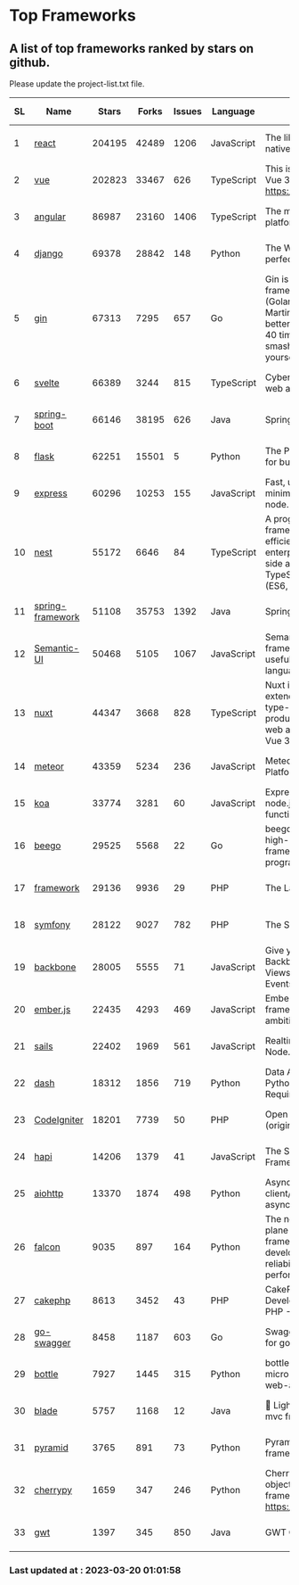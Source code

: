 # Top Frameworks
## A list of top frameworks ranked by stars on github.  
Please update the project-list.txt file.

| SL| Name  | Stars| Forks| Issues | Language | Description | Last Commit |
| --| ------| -----| ---- | ------ | -------- | ----------- | ----------- |
| 1 | [react](https://github.com/facebook/react) | 204195 | 42489 | 1206 | JavaScript | The library for web and native user interfaces | 2023-03-18 20:22:20 |
| 2 | [vue](https://github.com/vuejs/vue) | 202823 | 33467 | 626 | TypeScript | This is the repo for Vue 2. For Vue 3, go to https://github.com/vuejs/core | 2023-02-04 18:16:38 |
| 3 | [angular](https://github.com/angular/angular) | 86987 | 23160 | 1406 | TypeScript | The modern web developer’s platform | 2023-03-17 17:29:14 |
| 4 | [django](https://github.com/django/django) | 69378 | 28842 | 148 | Python | The Web framework for perfectionists with deadlines. | 2023-03-18 13:05:41 |
| 5 | [gin](https://github.com/gin-gonic/gin) | 67313 | 7295 | 657 | Go | Gin is a HTTP web framework written in Go (Golang). It features a Martini-like API with much better performance -- up to 40 times faster. If you need smashing performance, get yourself some Gin. | 2023-03-02 00:12:20 |
| 6 | [svelte](https://github.com/sveltejs/svelte) | 66389 | 3244 | 815 | TypeScript | Cybernetically enhanced web apps | 2023-03-19 06:20:20 |
| 7 | [spring-boot](https://github.com/spring-projects/spring-boot) | 66146 | 38195 | 626 | Java | Spring Boot | 2023-03-16 10:08:26 |
| 8 | [flask](https://github.com/pallets/flask) | 62251 | 15501 | 5 | Python | The Python micro framework for building web applications. | 2023-03-11 16:34:56 |
| 9 | [express](https://github.com/expressjs/express) | 60296 | 10253 | 155 | JavaScript | Fast, unopinionated, minimalist web framework for node. | 2023-02-26 18:34:32 |
| 10 | [nest](https://github.com/nestjs/nest) | 55172 | 6646 | 84 | TypeScript | A progressive Node.js framework for building efficient, scalable, and enterprise-grade server-side applications on top of TypeScript & JavaScript (ES6, ES7, ES8) 🚀 | 2023-03-16 09:20:08 |
| 11 | [spring-framework](https://github.com/spring-projects/spring-framework) | 51108 | 35753 | 1392 | Java | Spring Framework | 2023-03-19 22:57:55 |
| 12 | [Semantic-UI](https://github.com/Semantic-Org/Semantic-UI) | 50468 | 5105 | 1067 | JavaScript | Semantic is a UI component framework based around useful principles from natural language. | 2023-01-11 17:05:32 |
| 13 | [nuxt](https://github.com/nuxt/nuxt) | 44347 | 3668 | 828 | TypeScript | Nuxt is an intuitive and extendable way to create type-safe, performant and production-grade full-stack web apps and websites with Vue 3. | 2023-03-19 23:53:23 |
| 14 | [meteor](https://github.com/meteor/meteor) | 43359 | 5234 | 236 | JavaScript | Meteor, the JavaScript App Platform | 2023-03-10 20:58:10 |
| 15 | [koa](https://github.com/koajs/koa) | 33774 | 3281 | 60 | JavaScript | Expressive middleware for node.js using ES2017 async functions | 2023-01-02 06:55:07 |
| 16 | [beego](https://github.com/beego/beego) | 29525 | 5568 | 22 | Go | beego is an open-source, high-performance web framework for the Go programming language. | 2023-03-09 07:19:01 |
| 17 | [framework](https://github.com/laravel/framework) | 29136 | 9936 | 29 | PHP | The Laravel Framework. | 2023-03-18 11:34:02 |
| 18 | [symfony](https://github.com/symfony/symfony) | 28122 | 9027 | 782 | PHP | The Symfony PHP framework | 2023-03-19 22:55:27 |
| 19 | [backbone](https://github.com/jashkenas/backbone) | 28005 | 5555 | 71 | JavaScript | Give your JS App some Backbone with Models, Views, Collections, and Events | 2023-01-04 11:09:21 |
| 20 | [ember.js](https://github.com/emberjs/ember.js) | 22435 | 4293 | 469 | JavaScript | Ember.js - A JavaScript framework for creating ambitious web applications | 2023-03-13 19:20:48 |
| 21 | [sails](https://github.com/balderdashy/sails) | 22402 | 1969 | 561 | JavaScript | Realtime MVC Framework for Node.js | 2023-02-17 22:35:42 |
| 22 | [dash](https://github.com/plotly/dash) | 18312 | 1856 | 719 | Python | Data Apps & Dashboards for Python. No JavaScript Required. | 2023-03-17 14:25:19 |
| 23 | [CodeIgniter](https://github.com/bcit-ci/CodeIgniter) | 18201 | 7739 | 50 | PHP | Open Source PHP Framework (originally from EllisLab) | 2023-01-26 22:11:27 |
| 24 | [hapi](https://github.com/hapijs/hapi) | 14206 | 1379 | 41 | JavaScript | The Simple, Secure Framework Developers Trust | 2023-03-20 00:52:56 |
| 25 | [aiohttp](https://github.com/aio-libs/aiohttp) | 13370 | 1874 | 498 | Python | Asynchronous HTTP client/server framework for asyncio and Python | 2023-03-17 02:31:00 |
| 26 | [falcon](https://github.com/falconry/falcon) | 9035 | 897 | 164 | Python | The no-magic web data plane API and microservices framework for Python developers, with a focus on reliability, correctness, and performance at scale. | 2023-01-18 20:42:26 |
| 27 | [cakephp](https://github.com/cakephp/cakephp) | 8613 | 3452 | 43 | PHP | CakePHP: The Rapid Development Framework for PHP - Official Repository | 2023-03-09 15:29:30 |
| 28 | [go-swagger](https://github.com/go-swagger/go-swagger) | 8458 | 1187 | 603 | Go | Swagger 2.0 implementation for go | 2023-02-04 17:37:23 |
| 29 | [bottle](https://github.com/bottlepy/bottle) | 7927 | 1445 | 315 | Python | bottle.py is a fast and simple micro-framework for python web-applications. | 2022-09-05 15:24:52 |
| 30 | [blade](https://github.com/lets-blade/blade) | 5757 | 1168 | 12 | Java | :rocket: Lightning fast and elegant mvc framework for Java8 | 2022-05-10 12:38:06 |
| 31 | [pyramid](https://github.com/Pylons/pyramid) | 3765 | 891 | 73 | Python | Pyramid - A Python web framework | 2023-02-16 13:50:59 |
| 32 | [cherrypy](https://github.com/cherrypy/cherrypy) | 1659 | 347 | 246 | Python | CherryPy is a pythonic, object-oriented HTTP framework.      https://cherrypy.dev | 2023-01-09 16:26:47 |
| 33 | [gwt](https://github.com/gwtproject/gwt) | 1397 | 345 | 850 | Java | GWT Open Source Project | 2023-03-02 14:43:29 |

### Last updated at : 2023-03-20 01:01:58
